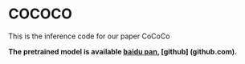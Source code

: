 # COCOCO
This is the inference code for our paper CoCoCo


**The pretrained model is available [baidu pan](https://pan.baidu.com/s/1wgqPSJfVUy6xrQlni1N5Tg?pwd=bkn7), [github] (github.com).**
